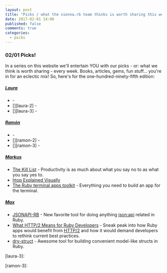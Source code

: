 ```yaml
---
layout: post
title: "Picks / what the vienna.rb team thinks is worth sharing this week"
date: 2017-02-01 14:00
published: false
comments: true
categories:
  - picks
---
```


### 02/01 Picks!

In a series on this website we'll entertain YOU with our picks - or: what we think is worth sharing - every week.
Books, articles, gems, fun stuff... you're in for an eclectic mix! So, here's for the one-hundred-ninety-fifth edition:


##### [Laura][laura]
- [][laura-1] -
- [][laura-2] -
- [][laura-3] -

##### [Ramón][ramon]
- [][ramon-1] -
- [][ramon-2] -
- [][ramon-3] -

##### [Markus][markus]
- [The Kill List][markus-1] - Productivity is as much about what you say no to as what you say yes to.
- [htop Explained Visually][markus-2]
- [The Ruby terminal apps toolkit][markus-3] - Everything you need to build an app for the terminal.

##### [Max][max]
- [JSONAPI-RB][max-1] - New favorite tool for doing anything [json:api][json-api] related in Ruby.
- [What HTTP/2 Means for Ruby Developers][max-2] - Sneak peak into how Ruby apps would benefit from [HTTP/2][http-2] and how it would demand developers to rethink current best practices.
- [dry-struct][max-3] - Awesome tool for building convenient model-like structs in Ruby.



[laura]: https://www.twitter.com/alicetragedy
[laura-1]:
[laura-2]:
[laura-3]:

[ramon]: https://twitter.com/senorhuidobro
[ramon-1]:
[ramon-2]:
[ramon-3]:

[markus]: https://twitter.com/nuclearsquid
[markus-1]: https://cate.blog/2016/12/22/the-kill-list/
[markus-2]: https://codeahoy.com/2017/01/20/hhtop-explained-visually/
[markus-3]: http://piotrmurach.github.io/tty/

[max]: https://www.twitter.com/klappradla
[max-1]: http://jsonapi-rb.org/
[max-2]: https://www.speedshop.co/2016/01/07/what-http2-means-for-ruby-developers.html
[max-3]: http://dry-rb.org/gems/dry-struct/
[http-2]: https://http2.github.io/
[json-api]: http://jsonapi.org/
